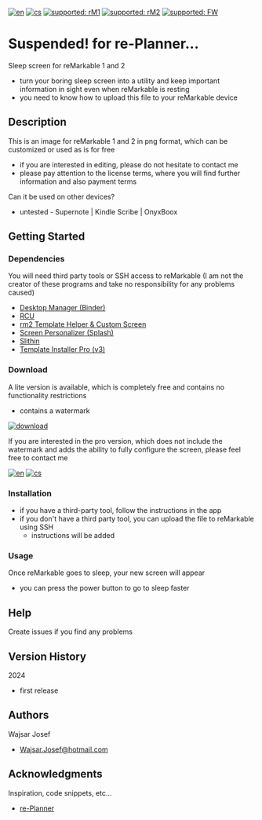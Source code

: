 [![en](https://img.shields.io/badge/lang-en-red.svg)](https://github.com/PepikVaio/reMarkable_re-Planner_suspended/tree/main)
[![cs](https://img.shields.io/badge/lang-cs-springgreen.svg)](https://github.com/PepikVaio/reMarkable_re-Planner_suspended/blob/main/.github/README.cs.md)
[![supported: rM1](https://img.shields.io/badge/rM1-supported-green)](https://remarkable.com/store/remarkable)
[![supported: rM2](https://img.shields.io/badge/rM2-supported-green)](https://remarkable.com/store/remarkable-2)
[![supported: FW](https://img.shields.io/badge/fw_3.xx-supported-green)]()

# Suspended! for re-Planner...

Sleep screen for reMarkable 1 and 2
* turn your boring sleep screen into a utility and keep important information in sight even when reMarkable is resting
* you need to know how to upload this file to your reMarkable device

## Description

This is an image for reMarkable 1 and 2 in png format, which can be customized or used as is for free
* if you are interested in editing, please do not hesitate to contact me
* please pay attention to the license terms, where you will find further information and also payment terms

Can it be used on other devices?
* untested - Supernote | Kindle Scribe | OnyxBoox

## Getting Started

### Dependencies

You will need third party tools or SSH access to reMarkable (I am not the creator of these programs and take no responsibility for any problems caused)

* [Desktop Manager (Binder)](https://www.einkpads.com/products/binder-2)
* [RCU](http://www.davisr.me/projects/rcu/)
* [rm2 Template Helper & Custom Screen](https://www.freeremarkabletools.com/)
* [Screen Personalizer (Splash)](https://www.einkpads.com/products/remarkable-splash)
* [Slithin](https://github.com/furesoft/Slithin)
* [Template Installer Pro (v3)](https://www.einkpads.com/products/template-installer-3)

### Download
A lite version is available, which is completely free and contains no functionality restrictions
* contains a watermark

[![download](https://img.shields.io/badge/download-latest_release-slategray)](https://github.com/PepikVaio/reMarkable_re-Planner_suspended/releases)

If you are interested in the pro version, which does not include the watermark and adds the ability to fully configure the screen, please feel free to contact me


[![en](https://img.shields.io/badge/payment-en-blue.svg)](https://github.com/PepikVaio/reMarkable_re-Planner_suspended/blob/main/.github/PAYMENT.md)
[![cs](https://img.shields.io/badge/payment-cs-green.svg)](https://github.com/PepikVaio/reMarkable_re-Planner_suspended/blob/main/.github/PAYMENT.cs.md)

### Installation
* if you have a third-party tool, follow the instructions in the app
* if you don't have a third party tool, you can upload the file to reMarkable using SSH
  * instructions will be added

### Usage
Once reMarkable goes to sleep, your new screen will appear
* you can press the power button to go to sleep faster

## Help
Create issues if you find any problems

## Version History

2024
* first release

## Authors

Wajsar Josef
* Wajsar.Josef@hotmail.com

## Acknowledgments

Inspiration, code snippets, etc...
* [re-Planner](https://github.com/PepikVaio/reMarkable_re-Planner)
